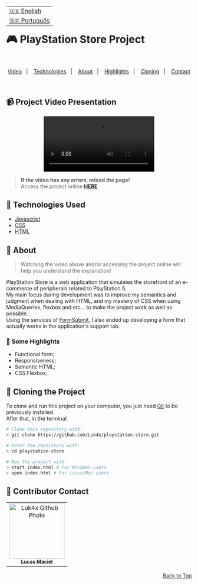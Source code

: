 <table align="right">
  <tr>
    <td>
      <a href="readme-en.md">🇺🇸 English</a>
    </td>
  </tr>
  <tr>
    <td>
      <a href="README.md">🇧🇷 Português</a>
    </td>
  </tr>
</table>
<br>

# 🎮 PlayStation Store Project

<br>
<p align="center">
  <a href="#-project-video-presentation">Video</a>&nbsp;&nbsp;&nbsp;|&nbsp;&nbsp;&nbsp;
  <a href="#-technologies-used">Technologies</a>&nbsp;&nbsp;&nbsp;|&nbsp;&nbsp;&nbsp;
  <a href="#-about">About</a>&nbsp;&nbsp;&nbsp;|&nbsp;&nbsp;&nbsp;
  <a href="#-some-highlights">Highlights</a>&nbsp;&nbsp;&nbsp;|&nbsp;&nbsp;&nbsp;
  <a href="#-cloning-the-project">Cloning</a>&nbsp;&nbsp;&nbsp;|&nbsp;&nbsp;&nbsp;
  <a href="#-contributor-contact">Contact</a>
</p>
<br>

## 📹 Project Video Presentation
<div align="center">
  <video src="https://user-images.githubusercontent.com/86276393/153721431-a5b6c30f-cdb9-4e04-a5be-2c65c1a437ea.mp4">
</div>
  
> **If the video has any errors, reload the page!**<br>
> Access the project online **[HERE](https://luk4x.github.io/playstation-store/)**

## 🚀 Technologies Used

-   [Javascript](https://developer.mozilla.org/en-US/docs/Web/JavaScript)
-   [CSS](https://developer.mozilla.org/en-US/docs/Web/CSS)
-   [HTML](https://developer.mozilla.org/en-US/docs/Web/HTML)

## 📝 About

> Watching the video above and/or accessing the project online will help you understand the explanation!

PlayStation Store is a web application that simulates the storefront of an e-commerce of peripherals related to PlayStation 5.<br>
My main focus during development was to improve my semantics and judgment when dealing with HTML, and my mastery of CSS when using MediaQueries, flexbox and etc... to make the project work as well as possible.<br>
Using the services of [FormSubmit](https://formsubmit.co/), I also ended up developing a form that actually works in the application's support tab.

### 📌 Some Highlights

- Functional form;
- Responsiveness;
- Semantic HTML;
- CSS Flexbox;

## 📖 Cloning the Project

To clone and run this project on your computer, you just need [Git](https://git-scm.com/) to be previously installed.<br>
After that, in the terminal:

```bash
# Clone this repository with:
> git clone https://github.com/Luk4x/playstation-store.git

# Enter the repository with:
> cd playstation-store

# Run the project with:
> start index.html # For Windows users
> open index.html # For Linux/Mac users
```

## 🤝 Contributor Contact

<table>
  <tr>
    <td align="center">
      <a href="https://www.linkedin.com/in/lucasmacielf/">
        <img src="https://avatars.githubusercontent.com/Luk4x" width="150px;" alt="Luk4x Github Photo"/><br>
        <sub>
          <b>Lucas Maciel</b>
        </sub>
      </a>
    </td>
  </tr>
</table>

<p align="right">
  <a href="#-playstation-store-project">Back to Top</a>
</p>
